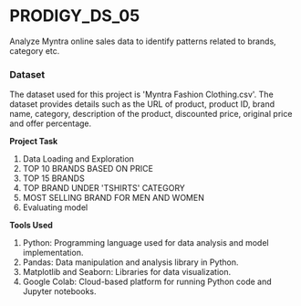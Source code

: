 # PRODIGY_DS_05
Analyze Myntra online sales data to identify patterns related to brands, category etc.

### Dataset
The dataset used for this project is 'Myntra Fashion Clothing.csv'. The dataset provides details such as the URL of product, product ID, brand name, category, description of the product, discounted price, original price and offer percentage. 

**Project Task**
   1. Data Loading and Exploration
   2. TOP 10 BRANDS BASED ON PRICE
   3. TOP 15 BRANDS
   4. TOP BRAND UNDER 'TSHIRTS' CATEGORY
   5. MOST SELLING BRAND FOR MEN AND WOMEN
   6. Evaluating model

**Tools Used**
   1. Python: Programming language used for data analysis and model implementation.
   2. Pandas: Data manipulation and analysis library in Python.
   3. Matplotlib and Seaborn: Libraries for data visualization.
   4. Google Colab: Cloud-based platform for running Python code and Jupyter notebooks.
